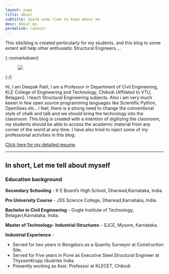```yaml
---
layout: page
title: About
subtitle: Spend some time to know about me.
desc: About me.
permalink: /about/
---
```


<div class="pretty-links">

<div class="lead lead-about">This site/blog is created perticularly for my students, and this blog to some extent will help other enthusiatic Structural Engineers....

</div>

{::nomarkdown} 
<figure class="site-profile">
    <img src="{{ site.baseurl }}/assets/img/profile.png">
</figure>
{:/}

Hi, I am Deepak Patil, I am a Professor in Department of Civil Engineering, KLE College of Engineering and Technology, Chikodi (Affilated to VTU, Belagavi). I teach Structural Engineering subjects. Also i am very much keeen in few open source programming languages like Scientific Python, OpenSees etc.. I feel, there is a strong need to change the conventional style of chalk and talk and we should bring the technology into the classroom. This blog is created with a intention of digitizing the classroom, my students should be able to access the academic material from any corner of the world at any time. I have also tried to inject some of my professional activities in this blog.

[Click here for my detailed resume](https://drive.google.com/open?id=0B7DoZbz5_0lfWGpwd0xabFhFSnM)

---
## In short, Let me tell about myself

### Education background

**Secondary Schooling** - K E Board’s High School, Dharwad,Karnataka, India.

**Pre University Course** - JSS Science College, Dharwad,Karnataka, India.

**Bachelor in Civil Engineering** - Gogte Institute of Technology, Belagavi,Karnataka, India.

**Master of Technology- Industrial Structures** - SJCE, Mysore, Karnataka.

**Industrial Experience** -

* Served for two years in Bengaluru as a Quanity Surveyor at Construction Site.
* Served for Five years in Pune as Executive Steel Structural Engineer at ThyssenKrupp Idustries India.
* Presently working as Asst. Professor at KLECET, Chikodi.

</div>

